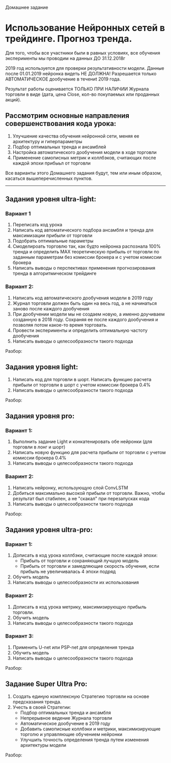 Домашнее задание
# Использование Нейронных сетей в трейдинге. Прогноз тренда.
Для того, чтобы все участники были в равных условиях, все обучения эксперименты мы проводим на данных ДО 31.12.2018г

2019 год используется для проверки результативности модели. Данные после 01.01.2019 нейронка видеть НЕ ДОЛЖНА!
Разрешается только АВТОМАТИЧЕСКОЕ дообучение в течениt 2019 года.

Результат работы оценивается ТОЛЬКО ПРИ НАЛИЧИИ Журнала торговли в виде (дата, цена Close, кол-во покупаемых или проданных акций).

## Рассмотрим основные направления совершенствования кода урока:
1.  Улучшение качества обучения нейронной сети, меняя ее архитектуру и гиперпараметры
2.  Подбор оптимальных тренда и ансамблей
3.  Настройка автоматического дообучения модели в ходе торговли
4.  Применение самописных метрик и коллбэков, считающих после каждой эпохи прибыьл от торговли

Все варианты этого Домашнего задания будут, тем или иным образом, касаться вышеперечисленных пунктов.

----

## Задания уровня ultra-light:
### Вариант 1
1.	Переписать код урока
2.	Написать код автоматического подбора ансамбля и тренда для максимизации прибыли от торговли
3.  Подобрать оптимальные параметры
4.  Смоделироать торговлю так, как будто нейронка распознала 100% тренда и определить MAX теоретическую прибыль от торговли по заданным параметрам без комиссии брокера и с учетом комиссии брокера
5.  Написать выводы о перспективах применения прогнозирования тренда в алгоритмическом трейдинге

### Вариант 2:
1.  Написать код автоматического дообучения модели в 2019 году
2.  Журнал торговли должен быть один на весь год, а не начинаться заново после каждого дообучения
3.  При дообучении модели мы не создаем новую, а именно доучиваем созданную в 2018 году. Сохраняя ее после каждого дообучения и позволяя потом какое-то время торговать.
4.  Провести эксперименты и определить оптимальную частоту дообучения
5.  Написать выводы о целесообразности такого подхода

Разбор: 

## Задания уровня light:
1.	Написать код для торговли в шорт. Написать функцию расчета прибыли от торговли в шорт с учетом комиссии брокера 0.4%
2.  Написать выводы о целесообразности такого подхода

Разбор: 
 
## Задания уровня pro:
### Вариант 1:
1.  Выполнить задание Light и конкатенировать обе нейронки (для торговли в лонг и шорт)
2.  Написать новую функцию для расчета прибыли от торговли с учетом комиссии брокера 0.4%
3.  Написать выводы о целесообразности такого подхода

### Вааринт 2:
1.  Написать нейронку, использующую слой ConvLSTM
2.  Добиться максимально высокой прибыли от торговли.
Важно, чтобы результат был стабилен, а не "скакал" при перезапусках кода
3.  Написать выводы о целесообразности такого подхода

Разбор: 

## Задания уровня ultra-pro:
### Вариант 1: 
1.  Дописать в код урока коллбэки, считающие после каждой эпохи:
      - Прибыть от торговли и сохраняющий лучшую модель
      - Прибыть от торговли и замедляющие скорость обучения, если прибыль не увеличивалась 4 эпохи подряд 
2.  Обучить модель
3.  Написать выводы о целесообразности их использования

### Вариант 2: 
1.  Дописать в код урока метрику, максимизирующую прибыль торговли.
2.  Обучить модель
3.  Написать выводы о целесообразности такого подхода

### Вариант 3: 
1.  Применить U-net или PSP-net для определения тренда
2.  Обучить модель
3.  Написать выводы о целесообразности такого подхода

Разбор: 

## Задание Super Ultra Pro:
1.  Создать единую комплексную Стратегию торговли на основе предсказания тренда.
3.  Учесть в своей Стратегии:
    - Подбор оптимальных тренда и ансамбля
    - Непрерывное ведение Журнала торговли
    - Автоматическое дообучение в 2019 году
    - Добавить самописные коллбэки и метрики, максимизирующие торголю и управляющие обучением нейронки
    - Улучшить точность определения тренда путем изменения архитектуры модели
    
Разбор: 